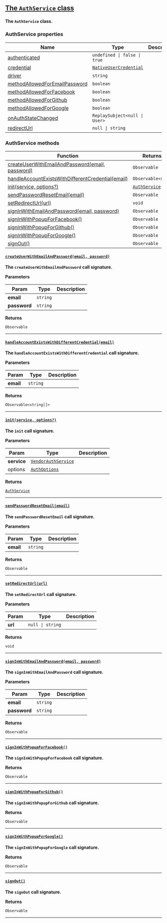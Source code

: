<section id="main" data-note="AUTO-GENERATED CONTENT, DO NOT EDIT DIRECTLY!">

<h2><a name="authservice" href="https://ngx-useful.lamnhan.com/docs/content/classes/authservice.html"><p>The <code>AuthService</code> class</p>
</a></h2>

**The `AuthService` class.**

<h3><a name="authservice-properties"><p>AuthService properties</p>
</a></h3>

| Name                                                                                                                                | Type                                                                                                                                          | Description |
| ----------------------------------------------------------------------------------------------------------------------------------- | --------------------------------------------------------------------------------------------------------------------------------------------- | ----------- |
| [authenticated](https://ngx-useful.lamnhan.com/docs/content/classes/authservice.html#authenticated)                                 | <code>undefined \| false \| true</code>                                                                                                       |             |
| [credential](https://ngx-useful.lamnhan.com/docs/content/classes/authservice.html#credential)                                       | <code><a href="https://ngx-useful.lamnhan.com/docs/content/globals.html#nativeusercredential" target="_blank">NativeUserCredential</a></code> |             |
| [driver](https://ngx-useful.lamnhan.com/docs/content/classes/authservice.html#driver)                                               | <code>string</code>                                                                                                                           |             |
| [methodAllowedForEmailPassword](https://ngx-useful.lamnhan.com/docs/content/classes/authservice.html#methodallowedforemailpassword) | <code>boolean</code>                                                                                                                          |             |
| [methodAllowedForFacebook](https://ngx-useful.lamnhan.com/docs/content/classes/authservice.html#methodallowedforfacebook)           | <code>boolean</code>                                                                                                                          |             |
| [methodAllowedForGithub](https://ngx-useful.lamnhan.com/docs/content/classes/authservice.html#methodallowedforgithub)               | <code>boolean</code>                                                                                                                          |             |
| [methodAllowedForGoogle](https://ngx-useful.lamnhan.com/docs/content/classes/authservice.html#methodallowedforgoogle)               | <code>boolean</code>                                                                                                                          |             |
| [onAuthStateChanged](https://ngx-useful.lamnhan.com/docs/content/classes/authservice.html#onauthstatechanged)                       | <code>ReplaySubject<null \| User></code>                                                                                                      |             |
| [redirectUrl](https://ngx-useful.lamnhan.com/docs/content/classes/authservice.html#redirecturl)                                     | <code>null \| string</code>                                                                                                                   |             |

<h3><a name="authservice-methods"><p>AuthService methods</p>
</a></h3>

| Function                                                                                                       | Returns type                                                                                                                | Description |
| -------------------------------------------------------------------------------------------------------------- | --------------------------------------------------------------------------------------------------------------------------- | ----------- |
| [createUserWithEmailAndPassword(email, password)](#authservice-createuserwithemailandpassword-0)               | <code>Observable<UserCredential></code>                                                                                     |             |
| [handleAccountExistsWithDifferentCredential(email)](#authservice-handleaccountexistswithdifferentcredential-0) | <code>Observable<string[]></code>                                                                                           |             |
| [init(service, options?)](#authservice-init-0)                                                                 | <code><a href="https://ngx-useful.lamnhan.com/docs/content/classes/authservice.html" target="_blank">AuthService</a></code> |             |
| [sendPasswordResetEmail(email)](#authservice-sendpasswordresetemail-0)                                         | <code>Observable<void></code>                                                                                               |             |
| [setRedirectUrl(url)](#authservice-setredirecturl-0)                                                           | <code>void</code>                                                                                                           |             |
| [signInWithEmailAndPassword(email, password)](#authservice-signinwithemailandpassword-0)                       | <code>Observable<UserCredential></code>                                                                                     |             |
| [signInWithPopupForFacebook()](#authservice-signinwithpopupforfacebook-0)                                      | <code>Observable<UserCredential></code>                                                                                     |             |
| [signInWithPopupForGithub()](#authservice-signinwithpopupforgithub-0)                                          | <code>Observable<UserCredential></code>                                                                                     |             |
| [signInWithPopupForGoogle()](#authservice-signinwithpopupforgoogle-0)                                          | <code>Observable<UserCredential></code>                                                                                     |             |
| [signOut()](#authservice-signout-0)                                                                            | <code>Observable<void></code>                                                                                               |             |

<h4><a name="authservice-createuserwithemailandpassword-0" href="https://ngx-useful.lamnhan.com/docs/content/classes/authservice.html#createuserwithemailandpassword"><p><code>createUserWithEmailAndPassword(email, password)</code></p>
</a></h4>

**The `createUserWithEmailAndPassword` call signature.**

**Parameters**

| Param        | Type                | Description |
| ------------ | ------------------- | ----------- |
| **email**    | <code>string</code> |             |
| **password** | <code>string</code> |             |

**Returns**

<code>Observable<UserCredential></code>

---

<h4><a name="authservice-handleaccountexistswithdifferentcredential-0" href="https://ngx-useful.lamnhan.com/docs/content/classes/authservice.html#handleaccountexistswithdifferentcredential"><p><code>handleAccountExistsWithDifferentCredential(email)</code></p>
</a></h4>

**The `handleAccountExistsWithDifferentCredential` call signature.**

**Parameters**

| Param     | Type                | Description |
| --------- | ------------------- | ----------- |
| **email** | <code>string</code> |             |

**Returns**

<code>Observable<string[]></code>

---

<h4><a name="authservice-init-0" href="https://ngx-useful.lamnhan.com/docs/content/classes/authservice.html#init"><p><code>init(service, options?)</code></p>
</a></h4>

**The `init` call signature.**

**Parameters**

| Param       | Type                                                                                                                                    | Description |
| ----------- | --------------------------------------------------------------------------------------------------------------------------------------- | ----------- |
| **service** | <code><a href="https://ngx-useful.lamnhan.com/docs/content/globals.html#vendorauthservice" target="_blank">VendorAuthService</a></code> |             |
| options     | <code><a href="https://ngx-useful.lamnhan.com/docs/content/interfaces/authoptions.html" target="_blank">AuthOptions</a></code>          |             |

**Returns**

<code><a href="https://ngx-useful.lamnhan.com/docs/content/classes/authservice.html" target="_blank">AuthService</a></code>

---

<h4><a name="authservice-sendpasswordresetemail-0" href="https://ngx-useful.lamnhan.com/docs/content/classes/authservice.html#sendpasswordresetemail"><p><code>sendPasswordResetEmail(email)</code></p>
</a></h4>

**The `sendPasswordResetEmail` call signature.**

**Parameters**

| Param     | Type                | Description |
| --------- | ------------------- | ----------- |
| **email** | <code>string</code> |             |

**Returns**

<code>Observable<void></code>

---

<h4><a name="authservice-setredirecturl-0" href="https://ngx-useful.lamnhan.com/docs/content/classes/authservice.html#setredirecturl"><p><code>setRedirectUrl(url)</code></p>
</a></h4>

**The `setRedirectUrl` call signature.**

**Parameters**

| Param   | Type                        | Description |
| ------- | --------------------------- | ----------- |
| **url** | <code>null \| string</code> |             |

**Returns**

<code>void</code>

---

<h4><a name="authservice-signinwithemailandpassword-0" href="https://ngx-useful.lamnhan.com/docs/content/classes/authservice.html#signinwithemailandpassword"><p><code>signInWithEmailAndPassword(email, password)</code></p>
</a></h4>

**The `signInWithEmailAndPassword` call signature.**

**Parameters**

| Param        | Type                | Description |
| ------------ | ------------------- | ----------- |
| **email**    | <code>string</code> |             |
| **password** | <code>string</code> |             |

**Returns**

<code>Observable<UserCredential></code>

---

<h4><a name="authservice-signinwithpopupforfacebook-0" href="https://ngx-useful.lamnhan.com/docs/content/classes/authservice.html#signinwithpopupforfacebook"><p><code>signInWithPopupForFacebook()</code></p>
</a></h4>

**The `signInWithPopupForFacebook` call signature.**

**Returns**

<code>Observable<UserCredential></code>

---

<h4><a name="authservice-signinwithpopupforgithub-0" href="https://ngx-useful.lamnhan.com/docs/content/classes/authservice.html#signinwithpopupforgithub"><p><code>signInWithPopupForGithub()</code></p>
</a></h4>

**The `signInWithPopupForGithub` call signature.**

**Returns**

<code>Observable<UserCredential></code>

---

<h4><a name="authservice-signinwithpopupforgoogle-0" href="https://ngx-useful.lamnhan.com/docs/content/classes/authservice.html#signinwithpopupforgoogle"><p><code>signInWithPopupForGoogle()</code></p>
</a></h4>

**The `signInWithPopupForGoogle` call signature.**

**Returns**

<code>Observable<UserCredential></code>

---

<h4><a name="authservice-signout-0" href="https://ngx-useful.lamnhan.com/docs/content/classes/authservice.html#signout"><p><code>signOut()</code></p>
</a></h4>

**The `signOut` call signature.**

**Returns**

<code>Observable<void></code>

---

</section>
